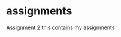 # assignments
[Assignment 2](https://github.com/florisvanlaarhoven/assignments/blob/master/Assignment_week_2.ipynb)
this contains my assignments
